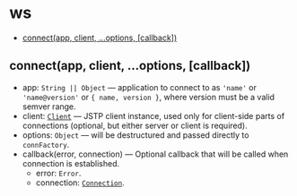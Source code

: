 # ws

* [connect(app, client, ...options, \[callback\])](#connectapp-client-options-callback)

## connect(app, client, ...options, \[callback\])

* app: `String || Object` — application to connect to as `'name'` or
  `'name@version'` or `{ name, version }`, where version must be
  a valid semver range.
* client: [`Client`](./client.md#object-client) — JSTP client instance, used
  only for client-side parts of connections (optional, but either server or
  client is required).
* options: `Object` — will be destructured and passed directly to `connFactory`.
* callback(error, connection) — Optional callback that will be called when
  connection is established.
  * error: `Error`.
  * connection: [`Connection`](./connection.md#class-connection).
